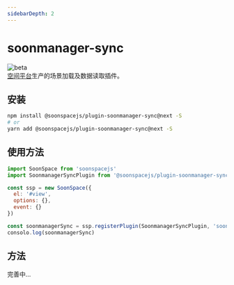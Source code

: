 ```yaml
---
sidebarDepth: 2
---
```


# soonmanager-sync
![beta](https://img.shields.io/npm/v/@soonspacejs/plugin-soonmanager-sync/next.svg)
<br>
[空间平台](http://www.xwbuilders.com:9050/#/projectManage/bim)生产的场景加载及数据读取插件。

## 安装
```bash
npm install @soonspacejs/plugin-soonmanager-sync@next -S
# or
yarn add @soonspacejs/plugin-soonmanager-sync@next -S
```

## 使用方法
```js {2,10}
import SoonSpace from 'soonspacejs'
import SoonmanagerSyncPlugin from '@soonspacejs/plugin-soonmanager-sync'

const ssp = new SoonSpace({
  el: '#view',
  options: {},
  event: {}
})

const soonmanagerSync = ssp.registerPlugin(SoonmanagerSyncPlugin, 'soonmanagerSync')
consolo.log(soonmanagerSync)
```

## 方法
完善中...
